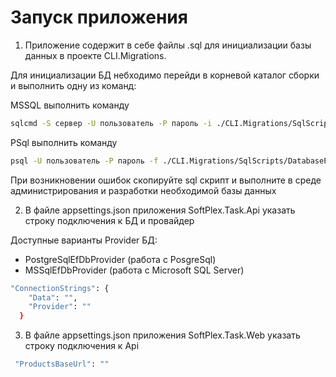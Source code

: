 # Запуск приложения

1. Приложение содержит в себе файлы .sql для инициализации базы данных в проекте CLI.Migrations.

Для инициализации БД небходимо перейди в корневой каталог сборки и выполнить одну из команд:

MSSQL выполнить команду
```bash 
sqlcmd -S сервер -U пользователь -P пароль -i ./CLI.Migrations/SqlScripts/DatabaseMsSql.sql
```

PSql выполнить команду
```bash 
psql -U пользователь -P пароль -f ./CLI.Migrations/SqlScripts/DatabasePgs.sql
```
При возникновении ошибок скопируйте sql скрипт и выполните в среде администрирования и разработки необходимой базы данных

2. В файле appsettings.json приложения SoftPlex.Task.Api указать строку подключения к БД и провайдер

Доступные варианты Provider БД:
 - PostgreSqlEfDbProvider (работа c PosgreSql)
 - MSSqlEfDbProvider (работа c Microsoft SQL Server)
```bash 
"ConnectionStrings": {
    "Data": "",
    "Provider": ""
  }
```

3. В файле appsettings.json приложения SoftPlex.Task.Web указать строку подключения к Api

```bash 
 "ProductsBaseUrl": ""
```
